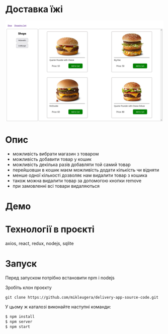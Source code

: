 # Доставка їжі

![](img/1.png)

# Опис

* можливість вибрати магазин з товаром
* можливість добавити товар у кошик
* можливість декілька разів добавляти той самий товар
* перейшовши в кошик маєм можливість додати кількість чи відняти
* менше одної кількості дозволяє нам видалити товар з кошика
* також можна видалити товар за допомогою кнопки remove
* при замовленні всі товари видаляються

# Демо



# Технології в проєкті

axios, react, redux, nodejs, sqlite

# Запуск

Перед запуском потрібно встановити npm і nodejs

Зробіть клон проєкту
```
git clone https://github.com/mikleugera/delivery-app-source-code.git 
```

У цьому ж каталозі виконайте наступні команди:
```
$ npm install
$ npm server
$ npm start
```






